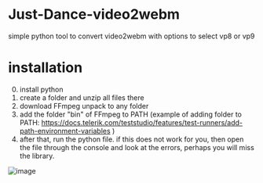 # Just-Dance-video2webm
simple python tool to convert video2webm with options to select vp8 or vp9

# installation

0. install python
1. create a folder and unzip all files there
2. download FFmpeg unpack to any folder
3. add the folder "bin" of FFmpeg to PATH (example of adding folder to PATH: https://docs.telerik.com/teststudio/features/test-runners/add-path-environment-variables )
4. after that, run the python file. if this does not work for you, then open the file through the console and look at the errors, perhaps you will miss the library.

![image](https://github.com/jdkezo/Just-Dance-video2webm/assets/74537187/82f1fca9-25c0-4058-8f35-e727ea4c563e)
